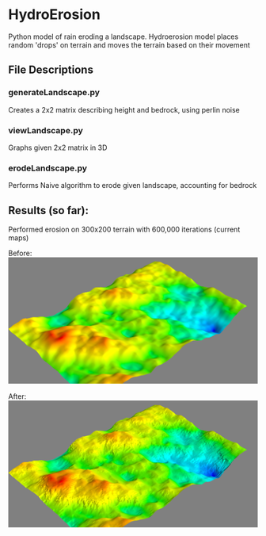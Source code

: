 # HydroErosion
Python model of rain eroding a landscape. Hydroerosion model places random 'drops' on terrain and moves the terrain based on their movement

## File Descriptions
### generateLandscape.py
Creates a 2x2 matrix describing height and bedrock, using perlin noise

### viewLandscape.py
Graphs given 2x2 matrix in 3D

### erodeLandscape.py
Performs Naive algorithm to erode given landscape, accounting for bedrock

## Results (so far):
Performed erosion on 300x200 terrain with 600,000 iterations (current maps)

Before: ![Before Erosion](/images/before2.png)

After: ![After Erosion](/images/after2.png)
